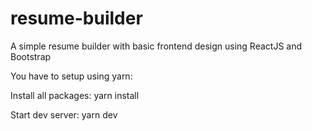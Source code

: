 # resume-builder
A simple resume builder with basic frontend design using ReactJS and Bootstrap

You have to setup using yarn:

Install all packages:
yarn install

Start dev server:
yarn dev
